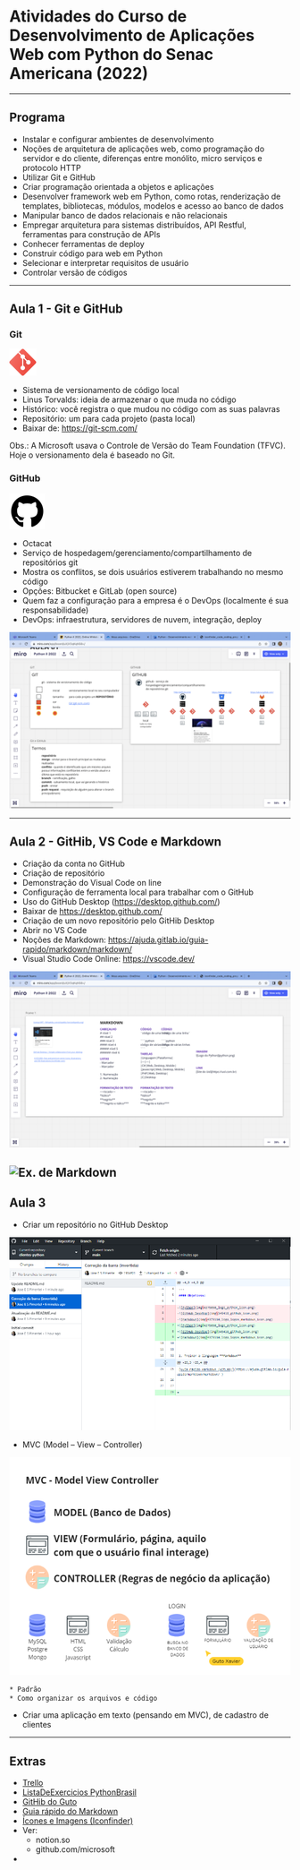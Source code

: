 # Atividades do Curso de Desenvolvimento de Aplicações Web com Python do Senac Americana (2022)
---
## Programa

- Instalar e configurar ambientes de desenvolvimento 
- Noções de arquitetura de aplicações web, como programação do servidor e do cliente, diferenças entre monólito, micro serviços e protocolo HTTP 
- Utilizar Git e GitHub 
- Criar programação orientada a objetos e aplicações 
- Desenvolver framework web em Python, como rotas, renderização de templates, bibliotecas, módulos, modelos e acesso ao banco de dados 
- Manipular banco de dados relacionais e não relacionais 
- Empregar arquitetura para sistemas distribuídos, API Restful, ferramentas para construção de APIs 
- Conhecer ferramentas de deploy 
- Construir código para web em Python 
- Selecionar e interpretar requisitos de usuário 
- Controlar versão de códigos
--- 
## Aula 1 - Git e GitHub
### Git
![Git](<img_aulas/git_social media_icon.png>)

- Sistema de versionamento de código local 
- Linus Torvalds: ideia de armazenar o que muda no código 
- Histórico: você registra o que mudou no código com as suas palavras 
- Repositório: um para cada projeto (pasta local) 
- Baixar de: <https://git-scm.com/> 

Obs.: A Microsoft usava o Controle de Versão do Team Foundation (TFVC). Hoje o versionamento dela é baseado no Git. 

### GitHub
![GitHub](<img_aulas/github_logo_logos_icon.png>)
- Octacat 
- Serviço de hospedagem/gerenciamento/compartilhamento de repositórios git 
- Mostra os conflitos, se dois usuários estiverem trabalhando no mesmo código 
- Opções: Bitbucket e GitLab (open source) 
- Quem faz a configuração para a empresa é o DevOps (localmente é sua responsabilidade) 
- DevOps: infraestrutura, servidores de nuvem, integração, deploy 

![Miro 01](<img_aulas/miro-01.png>)
 
---
## Aula 2 - GitHib, VS Code e Markdown
- Criação da conta no GitHub 
- Criação de repositório 
- Demonstração do Visual Code on line 
- Configuração de ferramenta local para trabalhar com o GitHub
- Uso do GitHub Desktop (<https://desktop.github.com/>)
- Baixar de <https://desktop.github.com/> 
- Criação de um novo repositório pelo GitHib Desktop 
- Abrir no VS Code  
- Noções de Markdown: <https://ajuda.gitlab.io/guia-rapido/markdown/markdown/> 
- Visual Studio Code Online: <https://vscode.dev/>

![Miro 02](<img_aulas/miro-02.png>)

![Ex. de Markdown](<img_aulas/Captura de Tela 2022-07-03 às 09.04.51.png>)
---
## Aula 3
 
* Criar um repositório no GitHub Desktop 

![GitHub Desktop](<img_aulas/aula-03/github-desktop-2022-07-16.PNG>)

* MVC (Model – View – Controller) 

![MVC](<img_aulas\aula-03\MVC-2022-07-16.PNG>)

    * Padrão 
    * Como organizar os arquivos e código

* Criar uma aplicação em texto (pensando em MVC), de cadastro de clientes 

 
---
## Extras
- [Trello](https://trello.com/)
- [ListaDeExercicios PythonBrasil](https://wiki.python.org.br/ListaDeExercicios)
- [GitHib do Guto](<https://github.com/gutoffline/curso-python-2022>)
- [Guia rápido do Markdown](https://ajuda.gitlab.io/guia-rapido/markdown/markdown/)
- [Ícones e Imagens (Iconfinder)](https://www.iconfinder.com)
- Ver:
    * notion.so
    * github.com/microsoft
- 



